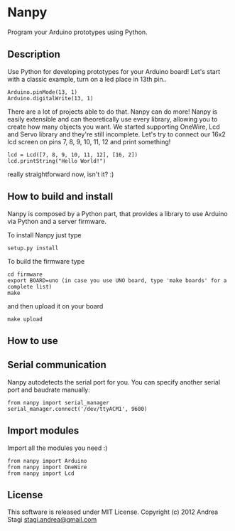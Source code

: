Nanpy
=====

Program your Arduino prototypes using Python.

Description
-----------

Use Python for developing prototypes for your Arduino board!
Let's start with a classic example, turn on a led place in 13th pin..

	Arduino.pinMode(13, 1)
	Arduino.digitalWrite(13, 1)

There are a lot of projects able to do that. Nanpy can do more! 
Nanpy is easily extensible and can theoretically use every library, allowing you to create how many objects you want.
We started supporting OneWire, Lcd and Servo library and they're still incomplete.
Let's try to connect our 16x2 lcd screen on pins 7, 8, 9, 10, 11, 12 and print something!

	lcd = Lcd([7, 8, 9, 10, 11, 12], [16, 2])
	lcd.printString("Hello World!")

really straightforward now, isn't it? :)

How to build and install
------------------------

Nanpy is composed by a Python part, that provides a library to use Arduino via Python
and a server firmware.

To install Nanpy just type

	setup.py install

To build the firmware type

	cd firmware
	export BOARD=uno (in case you use UNO board, type 'make boards' for a complete list)
	make

and then upload it on your board

	make upload

How to use
----------

## Serial communication

Nanpy autodetects the serial port for you. You can specify another serial port and baudrate manually:

	from nanpy import serial_manager
	serial_manager.connect('/dev/ttyACM1', 9600)

## Import modules

Import all the modules you need :)

	from nanpy import Arduino
	from nanpy import OneWire
	from nanpy import Lcd

License
-------

This software is released under MIT License. Copyright (c) 2012 Andrea Stagi <stagi.andrea@gmail.com>
